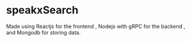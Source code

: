 # speakxSearch
Made using Reactjs for the frontend , Nodejs with gRPC for the backend , and Mongodb for storing data.
